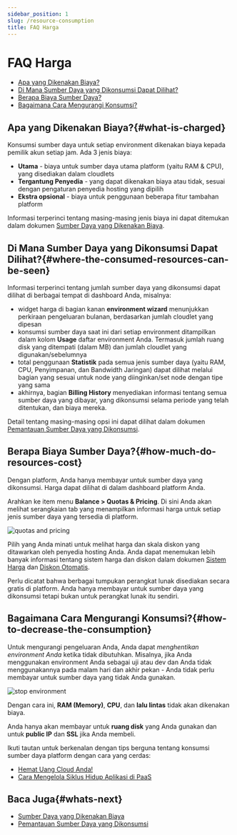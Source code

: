 ```yaml
---
sidebar_position: 1
slug: /resource-consumption
title: FAQ Harga
---
```


# FAQ Harga

* [Apa yang Dikenakan Biaya?](https://docs.dewacloud.com/docs/#what-is-charged)
* [Di Mana Sumber Daya yang Dikonsumsi Dapat Dilihat?](https://docs.dewacloud.com/docs/#consumed-resources)
* [Berapa Biaya Sumber Daya?](https://docs.dewacloud.com/docs/#resource-cost)
* [Bagaimana Cara Mengurangi Konsumsi?](https://docs.dewacloud.com/docs/#decrease-consumption)

## Apa yang Dikenakan Biaya?{#what-is-charged}

Konsumsi sumber daya untuk setiap environment dikenakan biaya kepada pemilik akun setiap jam. Ada 3 jenis biaya:

* **Utama** \- biaya untuk sumber daya utama platform (yaitu RAM & CPU), yang disediakan dalam cloudlets
* **Tergantung Penyedia** \- yang dapat dikenakan biaya atau tidak, sesuai dengan pengaturan penyedia hosting yang dipilih
* **Ekstra opsional** \- biaya untuk penggunaan beberapa fitur tambahan platform

Informasi terperinci tentang masing-masing jenis biaya ini dapat ditemukan dalam dokumen [Sumber Daya yang Dikenakan Biaya](https://docs.dewacloud.com/docs/chargeable-resources/).

## Di Mana Sumber Daya yang Dikonsumsi Dapat Dilihat?{#where-the-consumed-resources-can-be-seen}

Informasi terperinci tentang jumlah sumber daya yang dikonsumsi dapat dilihat di berbagai tempat di dashboard Anda, misalnya:

* widget harga di bagian kanan **environment wizard** menunjukkan perkiraan pengeluaran bulanan, berdasarkan jumlah cloudlet yang dipesan
* konsumsi sumber daya saat ini dari setiap environment ditampilkan dalam kolom **Usage** daftar environment Anda. Termasuk jumlah ruang disk yang ditempati (dalam MB) dan jumlah cloudlet yang digunakan/sebelumnya
* total penggunaan **Statistik** pada semua jenis sumber daya (yaitu RAM, CPU, Penyimpanan, dan Bandwidth Jaringan) dapat dilihat melalui bagian yang sesuai untuk node yang diinginkan/set node dengan tipe yang sama
* akhirnya, bagian **Billing History** menyediakan informasi tentang semua sumber daya yang dibayar, yang dikonsumsi selama periode yang telah ditentukan, dan biaya mereka.

Detail tentang masing-masing opsi ini dapat dilihat dalam dokumen [Pemantauan Sumber Daya yang Dikonsumsi](https://docs.dewacloud.com/docs/monitoring-consumed-resources/).

## Berapa Biaya Sumber Daya?{#how-much-do-resources-cost}

Dengan platform, Anda hanya membayar untuk sumber daya yang dikonsumsi. Harga dapat dilihat di dalam dashboard platform Anda.

Arahkan ke item menu **Balance > Quotas & Pricing**. Di sini Anda akan melihat serangkaian tab yang menampilkan informasi harga untuk setiap jenis sumber daya yang tersedia di platform.

<img src="https://assets.dewacloud.com/dewacloud-docs/account-&-pricing/resource-charging/pricing-FAQ/01-quotas-and-pricing.png" alt="quotas and pricing" max-width="100%"/>

Pilih yang Anda minati untuk melihat harga dan skala diskon yang ditawarkan oleh penyedia hosting Anda. Anda dapat menemukan lebih banyak informasi tentang sistem harga dan diskon dalam dokumen [Sistem Harga](https://docs.dewacloud.com/docs/pricing-model/) dan [Diskon Otomatis](https://docs.dewacloud.com/docs/automatic-discounts/).

Perlu dicatat bahwa berbagai tumpukan perangkat lunak disediakan secara gratis di platform. Anda hanya membayar untuk sumber daya yang dikonsumsi tetapi bukan untuk perangkat lunak itu sendiri.

## Bagaimana Cara Mengurangi Konsumsi?{#how-to-decrease-the-consumption}

Untuk mengurangi pengeluaran Anda, Anda dapat _menghentikan environment Anda_ ketika tidak dibutuhkan. Misalnya, jika Anda menggunakan environment Anda sebagai uji atau dev dan Anda tidak menggunakannya pada malam hari dan akhir pekan - Anda tidak perlu membayar untuk sumber daya yang tidak Anda gunakan.

<img src="https://assets.dewacloud.com/dewacloud-docs/account-&-pricing/resource-charging/pricing-FAQ/02-stop-environment.png" alt="stop environment" max-width="100%"/>

Dengan cara ini, **RAM (Memory)**, **CPU**, dan **lalu lintas** tidak akan dikenakan biaya.

Anda hanya akan membayar untuk **ruang disk** yang Anda gunakan dan untuk **public IP** dan **SSL** jika Anda membeli.

Ikuti tautan untuk berkenalan dengan tips berguna tentang konsumsi sumber daya platform dengan cara yang cerdas:

* [Hemat Uang Cloud Anda!](https://www.virtuozzo.com/company/blog/save-your-cloud-money/)
* [Cara Mengelola Siklus Hidup Aplikasi di PaaS](https://docs.dewacloud.com/docs/application-lifecycle/)

## Baca Juga{#whats-next}

* [Sumber Daya yang Dikenakan Biaya](https://docs.dewacloud.com/docs/chargeable-resources/)
* [Pemantauan Sumber Daya yang Dikonsumsi](https://docs.dewacloud.com/docs/monitoring-consumed-resources/)